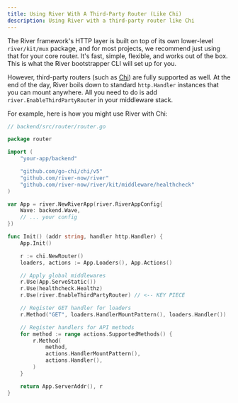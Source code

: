 ```yaml
---
title: Using River With A Third-Party Router (Like Chi)
description: Using River with a third-party router like Chi
---
```


The River framework's HTTP layer is built on top of its own lower-level
`river/kit/mux` package, and for most projects, we recommend just using that for
your core router. It's fast, simple, flexible, and works out of the box. This is
what the River bootstrapper CLI will set up for you.

However, third-party routers (such as [Chi](https://go-chi.io/)) are fully
supported as well. At the end of the day, River boils down to standard
`http.Handler` instances that you can mount anywhere. All you need to do is add
`river.EnableThirdPartyRouter` in your middleware stack.

For example, here is how you might use River with Chi:

```go
// backend/src/router/router.go

package router

import (
    "your-app/backend"

    "github.com/go-chi/chi/v5"
    "github.com/river-now/river"
    "github.com/river-now/river/kit/middleware/healthcheck"
)

var App = river.NewRiverApp(river.RiverAppConfig{
    Wave: backend.Wave,
    // ... your config
})

func Init() (addr string, handler http.Handler) {
    App.Init()

    r := chi.NewRouter()
    loaders, actions := App.Loaders(), App.Actions()

    // Apply global middlewares
    r.Use(App.ServeStatic())
    r.Use(healthcheck.Healthz)
    r.Use(river.EnableThirdPartyRouter) // <-- KEY PIECE

    // Register GET handler for loaders
    r.Method("GET", loaders.HandlerMountPattern(), loaders.Handler())

    // Register handlers for API methods
    for method := range actions.SupportedMethods() {
        r.Method(
            method,
            actions.HandlerMountPattern(),
            actions.Handler(),
        )
    }

    return App.ServerAddr(), r
}
```

